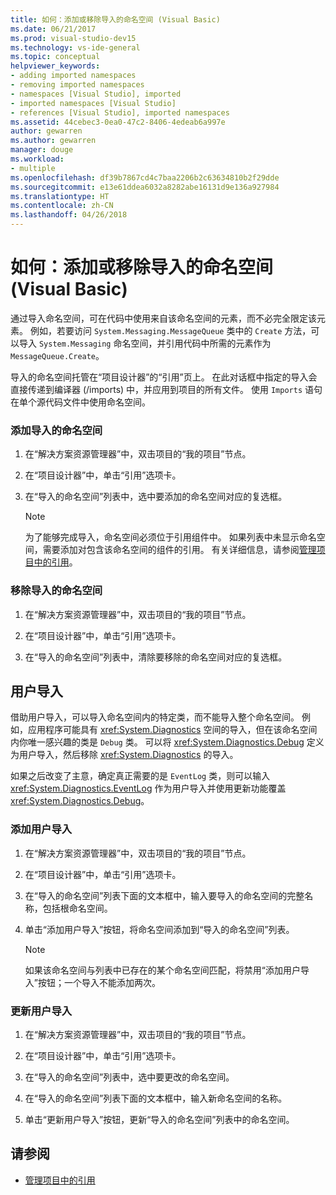 ```yaml
---
title: 如何：添加或移除导入的命名空间 (Visual Basic)
ms.date: 06/21/2017
ms.prod: visual-studio-dev15
ms.technology: vs-ide-general
ms.topic: conceptual
helpviewer_keywords:
- adding imported namespaces
- removing imported namespaces
- namespaces [Visual Studio], imported
- imported namespaces [Visual Studio]
- references [Visual Studio], imported namespaces
ms.assetid: 44cebec3-0ea0-47c2-8406-4edeab6a997e
author: gewarren
ms.author: gewarren
manager: douge
ms.workload:
- multiple
ms.openlocfilehash: df39b7867cd4c7baa2206b2c63634810b2f29dde
ms.sourcegitcommit: e13e61ddea6032a8282abe16131d9e136a927984
ms.translationtype: HT
ms.contentlocale: zh-CN
ms.lasthandoff: 04/26/2018
---
```

# <a name="how-to-add-or-remove-imported-namespaces-visual-basic"></a>如何：添加或移除导入的命名空间 (Visual Basic)

通过导入命名空间，可在代码中使用来自该命名空间的元素，而不必完全限定该元素。 例如，若要访问 `System.Messaging.MessageQueue` 类中的 `Create` 方法，可以导入 `System.Messaging` 命名空间，并引用代码中所需的元素作为 `MessageQueue.Create`。

 导入的命名空间托管在“项目设计器”的“引用”页上。 在此对话框中指定的导入会直接传递到编译器 (/imports) 中，并应用到项目的所有文件。 使用 `Imports` 语句在单个源代码文件中使用命名空间。

### <a name="to-add-an-imported-namespace"></a>添加导入的命名空间

1.  在“解决方案资源管理器”中，双击项目的“我的项目”节点。

2.  在“项目设计器”中，单击“引用”选项卡。

3.  在“导入的命名空间”列表中，选中要添加的命名空间对应的复选框。

    > [!NOTE]
    >  为了能够完成导入，命名空间必须位于引用组件中。 如果列表中未显示命名空间，需要添加对包含该命名空间的组件的引用。 有关详细信息，请参阅[管理项目中的引用](managing-references-in-a-project.md)。

### <a name="to-remove-an-imported-namespace"></a>移除导入的命名空间

1.  在“解决方案资源管理器”中，双击项目的“我的项目”节点。

2.  在“项目设计器”中，单击“引用”选项卡。

3.  在“导入的命名空间”列表中，清除要移除的命名空间对应的复选框。

## <a name="user-imports"></a>用户导入
 借助用户导入，可以导入命名空间内的特定类，而不能导入整个命名空间。 例如，应用程序可能具有 <xref:System.Diagnostics> 空间的导入，但在该命名空间内你唯一感兴趣的类是 `Debug` 类。 可以将 <xref:System.Diagnostics.Debug> 定义为用户导入，然后移除 <xref:System.Diagnostics> 的导入。

 如果之后改变了主意，确定真正需要的是 `EventLog` 类，则可以输入 <xref:System.Diagnostics.EventLog> 作为用户导入并使用更新功能覆盖 <xref:System.Diagnostics.Debug>。

### <a name="to-add-a-user-import"></a>添加用户导入

1.  在“解决方案资源管理器”中，双击项目的“我的项目”节点。

2.  在“项目设计器”中，单击“引用”选项卡。

3.  在“导入的命名空间”列表下面的文本框中，输入要导入的命名空间的完整名称，包括根命名空间。

4.  单击“添加用户导入”按钮，将命名空间添加到“导入的命名空间”列表。

    > [!NOTE]
    > 如果该命名空间与列表中已存在的某个命名空间匹配，将禁用“添加用户导入”按钮；一个导入不能添加两次。

### <a name="to-update-a-user-import"></a>更新用户导入

1.  在“解决方案资源管理器”中，双击项目的“我的项目”节点。

2.  在“项目设计器”中，单击“引用”选项卡。

3.  在“导入的命名空间”列表中，选中要更改的命名空间。

4.  在“导入的命名空间”列表下面的文本框中，输入新命名空间的名称。

5.  单击“更新用户导入”按钮，更新“导入的命名空间”列表中的命名空间。

## <a name="see-also"></a>请参阅

- [管理项目中的引用](../ide/managing-references-in-a-project.md)